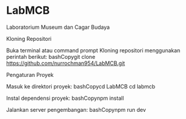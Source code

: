# LabMCB
Laboratorium Museum dan Cagar Budaya

Kloning Repositori

Buka terminal atau command prompt
Kloning repositori menggunakan perintah berikut:
bashCopygit clone https://github.com/nurrochman954/LabMCB.git

Pengaturan Proyek

Masuk ke direktori proyek:
bashCopycd LabMCB
cd labmcb

Instal dependensi proyek:
bashCopynpm install

Jalankan server pengembangan:
bashCopynpm run dev
